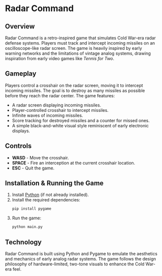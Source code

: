 # Radar Command

## Overview
Radar Command is a retro-inspired game that simulates Cold War-era radar defense systems. Players must track and intercept incoming missiles on an oscilloscope-like radar screen. The game is heavily inspired by early warning networks and the limitations of vintage analog systems, drawing inspiration from early video games like *Tennis for Two*.

## Gameplay
Players control a crosshair on the radar screen, moving it to intercept incoming missiles. The goal is to destroy as many missiles as possible before they reach the radar center. The game features:

- A radar screen displaying incoming missiles.
- Player-controlled crosshair to intercept missiles.
- Infinite waves of incoming missiles.
- Score tracking for destroyed missiles and a counter for missed ones.
- A simple black-and-white visual style reminiscent of early electronic displays.

## Controls
- **WASD** - Move the crosshair.
- **SPACE** - Fire an interception at the current crosshair location.
- **ESC** - Quit the game.

## Installation & Running the Game
1. Install [Python](https://www.python.org/downloads/) (if not already installed).
2. Install the required dependencies:
   ```sh
   pip install pygame
    ```
3. Run the game:
    ```sh
    python main.py
    ```

## Technology
Radar Command is built using Python and Pygame to emulate the aesthetics and mechanics of early analog radar systems. The game follows the design philosophy of hardware-limited, two-tone visuals to enhance the Cold War-era feel.
